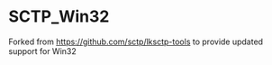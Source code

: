 # SCTP_Win32
Forked from https://github.com/sctp/lksctp-tools to provide updated support for Win32 
